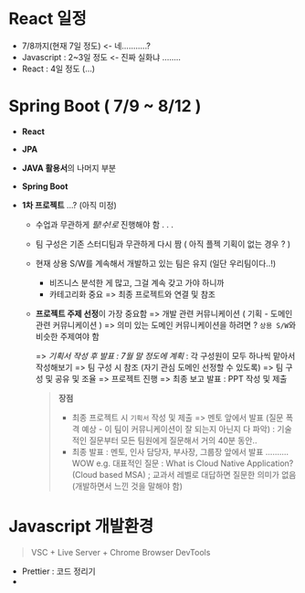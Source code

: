 # React 일정

- 7/8까지(현재 7일 정도) <- 네...........?
- Javascript : 2~3일 정도 <- 진짜 실화냐 ........
- React : 4일 정도 (...)

# Spring Boot ( 7/9 ~ 8/12 )

- **React**
- **JPA**
- **JAVA 활용서**의 나머지 부분
- **Spring Boot**
- **1차 프로젝트** ...? (아직 미정)

  - 수업과 무관하게 _필!수!로_ 진행해야 함 . . .
  - 팀 구성은 기존 스터디팀과 무관하게 다시 짬 ( 아직 플젝 기획이 없는 경우 ? )
  - 현재 상용 S/W를 계속해서 개발하고 있는 팀은 유지 (일단 우리팀이다..!)

    - 비즈니스 분석한 게 많고, 그걸 계속 갖고 가야 하니까
    - 카테고리화 중요 => 최종 프로젝트와 연결 및 참조

  - **프로젝트 주제 선정**이 가장 중요함
    => 개발 관련 커뮤니케이션 ( 기획 - 도메인 관련 커뮤니케이션 )
    => 의미 있는 도메인 커뮤니케이션을 하려면 ? `상용 S/W`와 비슷한 주제여야 함

    => _기획서 작성 후 발표 : 7월 말 정도에 계획_ : 각 구성원이 모두 하나씩 맡아서 작성해보기
    => 팀 구성 시 참조 (자기 관심 도메인 선정할 수 있도록)
    => 팀 구성 및 공유 및 조율
    => 프로젝트 진행
    => 최종 보고 발표 : PPT 작성 및 제출

    > **장점**
    >
    > - 최종 프로젝트 시 `기획서` 작성 및 제출
    >   => 멘토 앞에서 발표 (질문 폭격 예상 - 이 팀이 커뮤니케이션이 잘 되는지 아닌지 다 파악)
    >   : 기술적인 질문부터 모든 팀원에게 질문해서 거의 40분 동안..
    > - 최종 발표 : 멘토, 인사 담당자, 부사장, 그룹장 앞에서 발표 .......... WOW
    >   e.g. 대표적인 질문 : What is Cloud Native Application? (Cloud based MSA) ; 교과서 레벨로 대답하면 질문한 의미가 없음 (개발하면서 느낀 것을 말해야 함)

# Javascript 개발환경

> VSC + Live Server + Chrome Browser DevTools

- Prettier : 코드 정리기
-
